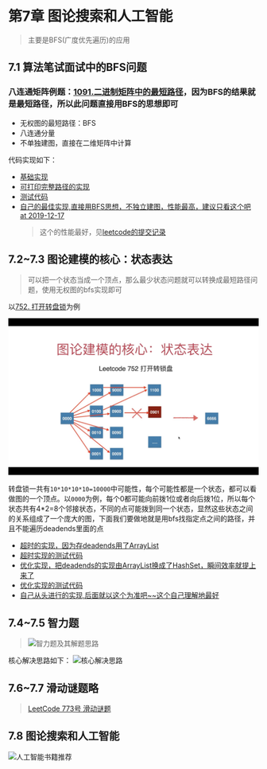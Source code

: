 # 第7章 图论搜索和人工智能

> 主要是BFS(广度优先遍历)的应用

## 7.1 算法笔试面试中的BFS问题

### 八连通矩阵例题：[1091.二进制矩阵中的最短路径](https://leetcode-cn.com/problems/shortest-path-in-binary-matrix)，因为BFS的结果就是最短路径，所以此问题直接用BFS的思想即可

+ 无权图的最短路径：BFS
+ 八连通分量
+ 不单独建图，直接在二维矩阵中计算

代码实现如下：

+ [基础实现](src/main/java/Chapter07AISearchAndBFS/Section1EightConnectedAndBFS/Solution.java)
+ [可打印完整路径的实现](src/main/java/Chapter07AISearchAndBFS/Section1EightConnectedAndBFS/SolutionOptimize.java)
+ [测试代码](src/main/java/Chapter07AISearchAndBFS/Section1EightConnectedAndBFS/Main.java)
+ [自己的最佳实现,直接用BFS思想，不独立建图，性能最高，建议只看这个吧 at 2019-12-17](src/main/java/Chapter06GraphModellingAndFloodfill/Section1LeetCodeBiPartite/SolutionBFS.java)
  > 这个的性能最好，见[leetcode的提交记录](https://leetcode-cn.com/problems/shortest-path-in-binary-matrix/submissions/)

## 7.2~7.3 图论建模的核心：状态表达

> 可以把一个状态当成一个顶点，那么最少状态问题就可以转换成最短路径问题，使用无权图的bfs实现即可

以[752. 打开转盘锁](https://leetcode-cn.com/problems/open-the-lock)为例

![打开转盘锁的状态表达](images/打开转盘锁的状态表达.jpg)

转盘锁一共有`10*10*10*10=10000`中可能性，每个可能性都是一个状态，都可以看做图的一个顶点。以`0000`为例，每个0都可能向前拨1位或者向后拨1位，所以每个状态共有4*2=8个邻接状态，不同的点可能拨到同一个状态，显然这些状态之间的关系组成了一个庞大的图，下面我们要做地就是用bfs找指定点之间的路径，并且不能遍历deadends里面的点

+ [超时的实现，因为存deadends用了ArrayList](src/main/java/Chapter07AISearchAndBFS/Section2And3RotaryLock/Solution.java)
+ [超时实现的测试代码](src/main/java/Chapter07AISearchAndBFS/Section2And3RotaryLock/Main.java)
+ [优化实现，把deadends的实现由ArrayList换成了HashSet，瞬间效率就提上来了](src/main/java/Chapter07AISearchAndBFS/Section2And3RotaryLock/SolutionOptimize.java)
+ [优化实现的测试代码](src/main/java/Chapter07AISearchAndBFS/Section2And3RotaryLock/MainOptimize.java)
+ [自己从头进行的实现,后面就以这个为准吧~~这个自己理解地最好](src/main/java/Chapter07AISearchAndBFS/Section2And3RotaryLock/SolutionBFS.java)

## 7.4~7.5 智力题
> ![智力题及其解题思路](https://img1.sycdn.imooc.com/szimg/5df8cdd40001048117281080.jpg)

核心解决思路如下：
![核心解决思路](https://img1.sycdn.imooc.com/szimg/5df8d26100017adc17281080.jpg)

## 7.6~7.7 滑动谜题略

> [LeetCode 773号 滑动谜题](https://leetcode-cn.com/problems/sliding-puzzle/)

## 7.8 图论搜索和人工智能

![人工智能书籍推荐](https://img.mukewang.com/szimg/5d51175b0001a4b617281080.jpg)
